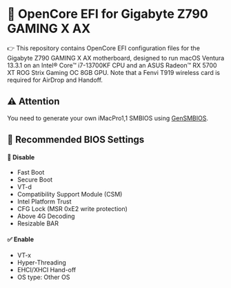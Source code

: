 # 🔧 OpenCore EFI for Gigabyte Z790 GAMING X AX
👉 This repository contains OpenCore EFI configuration files for the Gigabyte Z790 GAMING X AX motherboard, designed to run macOS Ventura 13.3.1 on an Intel® Core™ i7-13700KF CPU and an ASUS Radeon™ RX 5700 XT ROG Strix Gaming OC 8GB GPU. Note that a Fenvi T919 wireless card is required for AirDrop and Handoff.

## ⚠️ Attention
You need to generate your own iMacPro1,1 SMBIOS using [GenSMBIOS](https://github.com/corpnewt/GenSMBIOS).

## 🔧 Recommended BIOS Settings
#### 🚫 Disable
- Fast Boot
- Secure Boot
- VT-d
- Compatibility Support Module (CSM)
- Intel Platform Trust
- CFG Lock (MSR 0xE2 write protection)
- Above 4G Decoding
- Resizable BAR
#### ✅ Enable
- VT-x
- Hyper-Threading
- EHCI/XHCI Hand-off
- OS type: Other OS
